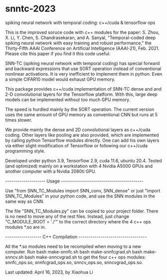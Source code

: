 # snntc-2023
spiking neural network with temporal coding: c++/cuda &amp; tensorflow ops

This is the improved soruce code with c++ modules for the paper: 
S. Zhou, X. Li, Y. Chen, S. Chandrasekaran, and A. Sanyal, 
"Temporal-coded deep spiking neural network with easy training and robust performance," 
the Thirty-Fifth AAAI Conference on Artificial Intelligence (AAAI-21), Feb. 2021.
Please cite this paper if you find it this code useful.

SNN-TC (spiking neural network with temporal coding) has special
forward and backward expressions that use SORT operation instead of
conventional nonlinear activations. It is very inefficient to
implement them in python.
Even a simple CIFAR10 model would exhaust GPU memory.

This package provides c++/cuda implementation of SNN-TC dense and
and 2-D convolutional layers for the Tensorflow platform. With this,
large deep models can be implemented without too much GPU memory.

The speed is hurdled mainly by the SORT operation. The current
version uses the same amount of GPU memory as conventional
CNN but runs at 5 times slower.

We provide mainly the dense and 2D convolutional layers as c++/cuda
coding. Other layers like pooling are also provided,
which are implemented by calling python Tensorflow modules directly.
One can add his own layers via either slight modification of
Tensorflow or following our c++/cuda programming style.

Developed under python 3.9, Tensorflow 2.9, cuda 11.6, ubuntu 20.4.
Tested (and optimized) mainly on a workstation with 4 Nvidia A5000
GPUs and another computer with a Nvidia 2080ti GPU.

-------------------- Usage -----------------------------------------

Use
     "from SNN_TC_Modules import SNN_conv, SNN_dense"
or just
     "import SNN_TC_Modules"
in your python code, and use the SNN modules in the same way as CNN.

The file "SNN_TC_Modules.py" can be copied to your project folder.
There is no need to move any of the rest files. Instead, just change
"C_MODULE_ROOT = './'" to the correct directory where the 4 c++ ops
modules *.so are in.

------------------ C++ Compilation ----------------------------------

All the *.so modules need to be recompiled when moving to a new computer.
Run
       bash make-snnfc.sh
       bash make-snnfcgrad.sh
       bash make-snncv.sh
       bash make-snncvgrad.sh
to get the four c++ ops modules: snnfc_ops.so, snnfcgrad_ops.so,
snncv_ops.so, snncvgrad_ops.so.

Last updated: April 16, 2023, by Xiaohua Li
